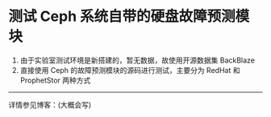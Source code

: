 <!--
 * @Descripttion: 
 * @Version: xxx
 * @Author: WanJu
 * @Date: 2021-05-27 11:23:40
 * @LastEditors: WanJu
 * @LastEditTime: 2021-05-27 11:30:22
-->
# 测试 Ceph 系统自带的硬盘故障预测模块
1. 由于实验室测试环境是新搭建的，暂无数据，故使用开源数据集 BackBlaze
2. 直接使用 Ceph 的故障预测模块的源码进行测试，主要分为 RedHat 和 ProphetStor 两种方式
---
详情参见博客：(大概会写)
